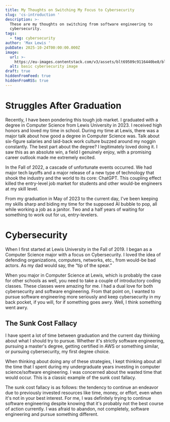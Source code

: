 ```yaml
---
title: My Thoughts on Switching My Focus to Cybersecurity
slug: 'cs-introduction '
description: >-
  These are my thoughts on switching from software engineering to
  cybersecurity. 
tags:
  - tag: cybersecurity
author: 'Max Lewis '
pubDate: 2025-10-24T00:00:00.000Z
image:
  url: >-
    https://eu-images.contentstack.com/v3/assets/blt69509c9116440be8/blt8ffb90a2f64bacfa/6776f4544b281ca5e2bc465a/cybersecurity_NicoElNino-AlamyStockPhoto.jpg
  alt: basic cybersecurity image
draft: true
hiddenFromFeed: true
hiddenFromRSS: true
---
```


# Struggles After Graduation

Recently, I have been pondering this tough job market. I graduated with a degree in Computer Science from Lewis University in 2023. I received high honors and loved my time in school. During my time at Lewis, there was a major talk about how good a degree in Computer Science was. Talk about six-figure salaries and laid-back work culture buzzed around my noggin constantly. The best part about the degree? I legitimately loved doing it. I saw this as an absolute win, a field I genuinely enjoy, with a promising career outlook made me extremely excited.    

In the Fall of 2022, a cascade of unfortunate events occurred. We had major tech layoffs and a major release of a new type of technology that shook the industry and the world to its core: ChatGPT. This coupling effect killed the entry-level job market for students and other would-be engineers at my skill level. 

From my graduation in May of 2023 to the current day, I've been keeping my skills sharp and biding my time for the supposed AI bubble to pop, all while working a job as a janitor. Two and a half years of waiting for something to work out for us, entry-levelers.

# Cybersecurity

When I first started at Lewis University in the Fall of 2019. I began as a Computer Science major with a focus on Cybersecurity. I loved the idea of defending organizations, computers, networks, etc., from would-be bad actors. As my dad would say, the “tip of the spear.” 

When you major in Computer Science at Lewis, which is probably the case for other schools as well, you need to take a couple of introductory coding classes. These classes were amazing for me. I had a dual love for both cybersecurity and software engineering. From that point on, I wanted to pursue software engineering more seriously and keep cybersecurity in my back pocket, if you will, for if something goes awry. Well, I think something went awry. 

## The Sunk Cost Fallacy

I have spent a lot of time between graduation and the current day thinking about what I should try to pursue. Whether it's strictly software engineering, pursuing a master's degree,  getting certified in AWS or something similar, or pursuing cybersecurity, my first degree choice. 

When thinking about doing any of these strategies, I kept thinking about all the time that I spent during my undergraduate years investing in computer science/software engineering. I was concerned about the wasted time that would occur. This is a classic example of the sunk cost fallacy. 

The sunk cost fallacy is as follows: the tendency to continue an endeavor due to previously invested resources like time, money, or effort, even when it's not in your best interest. For me, I was definitely trying to continue software engineering despite knowing that it's probably not the best course of action currently. I was afraid to abandon, not completely, software engineering and pursue something different.          
